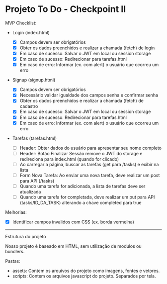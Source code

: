 # Projeto To Do - Checkpoint II

MVP Checklist:

- Login (index.html)

  - [x] Campos devem ser obrigatórios
  - [x] Obter os dados preenchidos e realizar a chamada (fetch) de login
  - [x] Em caso de sucesso: Salvar o JWT em local ou session storage
  - [x] Em caso de sucesso: Redirecionar para tarefas.html
  - [x] Em caso de erro: Informar (ex. com alert) o usuário que ocorreu um erro

- Signup (signup.html)

  - [x] Campos devem ser obrigatórios
  - [x] Necessário validar igualdade dos campos senha e confirmar senha
  - [x] Obter os dados preenchidos e realizar a chamada (fetch) de cadastro
  - [x] Em caso de sucesso: Salvar o JWT em local ou session storage
  - [x] Em caso de sucesso: Redirecionar para tarefas.html
  - [x] Em caso de erro: Informar (ex. com alert) o usuário que ocorreu um erro

- Tarefas (tarefas.html)

  - [ ] Header: Obter dados do usuário para apresentar seu nome completo
  - [ ] Header: Botão Finalizar Sessão remove o JWT do storage e redireciona para index.html (quando for clicado)
  - [ ] Ao carregar a página, buscar as tarefas (get para /tasks) e exibir na lista
  - [ ] Form Nova Tarefa: Ao enviar uma nova tarefa, deve realizar um post para API (/tasks)
  - [ ] Quando uma tarefa for adicionada, a lista de tarefas deve ser atualizada
  - [ ] Quando uma tarefa for completada, deve realizar um put para API (tasks/ID_DA_TASK) alterando a chave completed para true

Melhorias:

- [x] Identificar campos invalidos com CSS (ex. borda vermelha)

---

Estrutura do projeto

Nosso projeto é baseado em HTML, sem utilização de modulos ou bundlers.

Pastas:

- assets: Contem os arquivos do projeto como imagens, fontes e vetores.
- scripts: Contem os arquivos javascript do projeto. Separados por tela.
